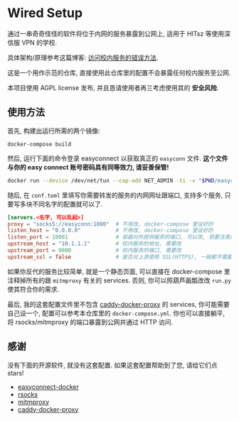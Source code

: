 # Wired Setup

通过一串奇奇怪怪的软件将位于内网的服务暴露到公网上, 适用于 HITsz 等使用深信服 VPN 的学校.

具体架构/原理参考这篇博客: [访问校内服务的错误方法](https://blog.origami404.top/post/2022-04-visit-intranet-the-wrong-way/).

这是一个用作示范的仓库, 直接使用此仓库里的配置不会暴露任何校内服务至公网.

本项目使用 AGPL license 发布, 并且恳请使用者再三考虑使用其的 **安全风险**.

## 使用方法 

首先, 构建出运行所需的两个镜像:

```
docker-compose build
```

然后, 运行下面的命令登录 easyconnect 以获取真正的 `easyconn` 文件. **这个文件与你的 easy connect 账号密码具有同等效力, 请妥善保管!**

```bash
docker run --device /dev/net/tun --cap-add NET_ADMIN -ti -v "$PWD/easyconn:/root/.easyconn" -e EC_VER=7.6.3 hagb/docker-easyconnect:cli
```

随后, 在 `conf.toml` 里填写你需要转发的服务的内网网址跟端口, 支持多个服务, 只要写多块不同名字的配置就可以了.

```toml
[servers.<名字, 可以乱起>]
proxy = "socks5://easyconn:1080"  # 不用改, docker-compose 里设好的
listen_host = "0.0.0.0"           # 不用改, docker-compose 里设好的
listen_port = 10001               # 容器对外提供服务的端口, 可以改, 但要注意配合好 docker-compose
upstream_host = "10.1.1.1"        # 校内服务的地址, 需要改
upstream_port = 9000              # 校内服务的端口, 需要改
upstream_ssl = false              # 是否对上游使用 SSL(HTTPS), 一般都不需要
```

如果你反代的服务比较简单, 就是一个静态页面, 可以直接在 docker-compose 里注释掉所有的跟 `mitmproxy` 有关的 services. 否则, 你可以照葫芦画瓢改改 `run.py` 使其符合你的需求.

最后, 我的这套配置文件里不包含 [caddy-docker-proxy](https://github.com/lucaslorentz/caddy-docker-proxy) 的 services, 你可能需要自己设一个, 配置可以参考本仓库里的 `docker-compose.yml`. 你也可以直接躺平, 将 rsocks/mitmproxy 的端口暴露到公网并通过 HTTP 访问.

## 感谢 

没有下面的开源软件, 就没有这套配置. 如果这套配置帮助到了您, 请给它们点 stars!

- [easyconnect-docker](https://github.com/Hagb/docker-easyconnect)
- [rsocks](https://github.com/tonyseek/rsocks) 
- [mitmproxy](https://github.com/mitmproxy/mitmproxy)
- [caddy-docker-proxy](https://github.com/lucaslorentz/caddy-docker-proxy)